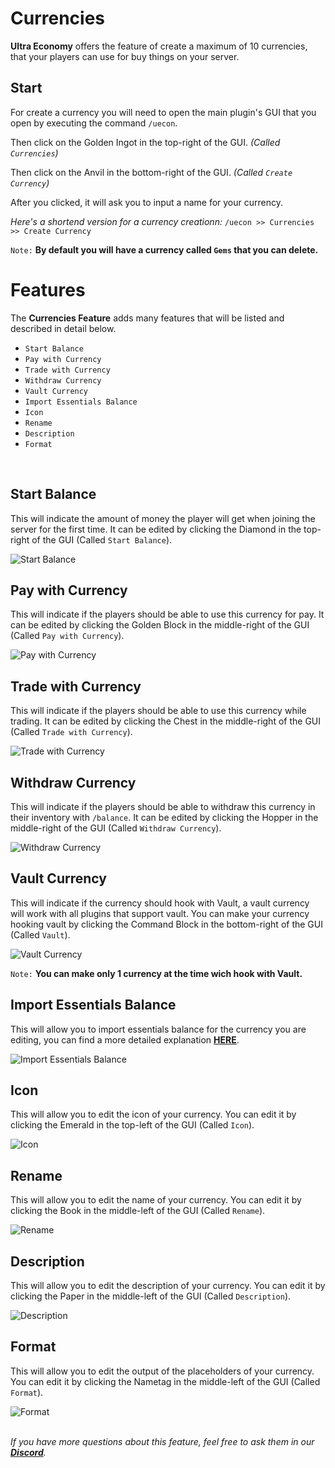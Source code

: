 # Currencies
**Ultra Economy** offers the feature of create a maximum of 10 currencies, that your players can use for buy things on your server.
<br>

## Start
For create a currency you will need to open the main plugin's GUI that you open by executing the command `/uecon`.
<br>

Then click on the Golden Ingot in the top-right of the GUI. *(Called `Currencies`)*
<br>

Then click on the Anvil in the bottom-right of the GUI. *(Called `Create Currency`)*
<br>

After you clicked, it will ask you to input a name for your currency.
<br>

*Here's a shortend version for a currency creationn:*
`/uecon >> Currencies >> Create Currency`
<br>

`Note:` **By default you will have a currency called `Gems` that you can delete.**
<br>

# Features
The **Currencies Feature** adds many features that will be listed and described in detail below.
<br>

- `Start Balance`
- `Pay with Currency`
- `Trade with Currency`
- `Withdraw Currency`
- `Vault Currency`
- `Import Essentials Balance`
- `Icon`
- `Rename`
- `Description`
- `Format`
<br>

## Start Balance
This will indicate the amount of money the player will get when joining the server for the first time. It can be edited by clicking the Diamond in the top-right of the GUI (Called `Start Balance`).
<br>

![Start Balance](https://i.imgur.com/OvuslwG.png)
<br>

## Pay with Currency
This will indicate if the players should be able to use this currency for pay. It can be edited by clicking the Golden Block in the middle-right of the GUI (Called `Pay with Currency`).
<br>

![Pay with Currency](https://i.imgur.com/VDlKGP2.png)
<br>

## Trade with Currency
This will indicate if the players should be able to use this currency while trading. It can be edited by clicking the Chest in the middle-right of the GUI (Called `Trade with Currency`).
<br>

![Trade with Currency](https://i.imgur.com/TDmtHO2.png)
<br>

## Withdraw Currency
This will indicate if the players should be able to withdraw this currency in their inventory with `/balance`. It can be edited by clicking the Hopper in the middle-right of the GUI (Called `Withdraw Currency`).
<br>

![Withdraw Currency](https://i.imgur.com/2X7wrbk.png)
<br>

## Vault Currency
This will indicate if the currency should hook with Vault, a vault currency will work with all plugins that support vault. You can make your currency hooking vault by clicking the Command Block in the bottom-right of the GUI (Called `Vault`).
<br>

![Vault Currency](https://i.imgur.com/0aC41hb.png)
<br>

`Note:` **You can make only 1 currency at the time wich hook with Vault.**
<br>

## Import Essentials Balance
This will allow you to import essentials balance for the currency you are editing, you can find a more detailed explanation **[HERE](../installation/import)**.
<br>

![Import Essentials Balance](https://i.imgur.com/5sgSJDJ.png)
<br>

## Icon
This will allow you to edit the icon of your currency. You can edit it by clicking the Emerald in the top-left of the GUI (Called `Icon`).
<br>

![Icon](https://i.imgur.com/CSd6XRJ.png)
<br>

## Rename
This will allow you to edit the name of your currency. You can edit it by clicking the Book in the middle-left of the GUI (Called `Rename`).
<br>

![Rename](https://i.imgur.com/6Of44Yy.png)
<br>

## Description
This will allow you to edit the description of your currency. You can edit it by clicking the Paper in the middle-left of the GUI (Called `Description`).
<br>

![Description](https://i.imgur.com/JCUGTOv.png)
<br>

## Format
This will allow you to edit the output of the placeholders of your currency. You can edit it by clicking the Nametag in the middle-left of the GUI (Called `Format`).
<br>

![Format](https://i.imgur.com/6tjCSmF.png)
<br>
<br>

_If you have more questions about this feature, feel free to ask them in our **[Discord](https://discord.gg/3JuHDm8)**._